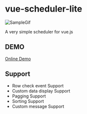 # vue-scheduler-lite

![SampleGif](https://linmasahiro.github.io/vue3-table-lite/sample.gif)

A very simple scheduler for vue.js

## DEMO

[Online Demo](https://linmasahiro.github.io/vue3-table-lite/dist/)

## Support

+ Row check event Support
+ Custom data display Support
+ Pagging Support
+ Sorting Support
+ Custom message Support